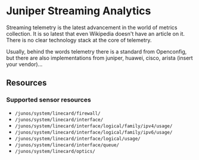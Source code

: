 # Juniper Streaming Analytics

Streaming telemetry is the latest advancement in the world of metrics collection.
It is so latest that even Wikipedia doesn't have an article on it. There is no clear technology stack at the core of telemetry.

Usually, behind the words telemetry there is a standard from Openconfig, but there are also implementations from juniper, huawei, cisco, arista (insert your vendor)...

## Resources

### Supported sensor resources

* `/junos/system/linecard/firewall/`
* `/junos/system/linecard/interface/`
* `/junos/system/linecard/interface/logical/family/ipv4/usage/`
* `/junos/system/linecard/interface/logical/family/ipv6/usage/`
* `/junos/system/linecard/interface/logical/usage/`
* `/junos/system/linecard/interface/queue/`
* `/junos/system/linecard/optics/`
